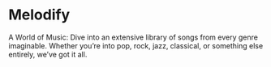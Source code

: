 # Melodify
A World of Music: Dive into an extensive library of songs from every genre imaginable. Whether you’re into pop, rock, jazz, classical, or something else entirely, we’ve got it all.
